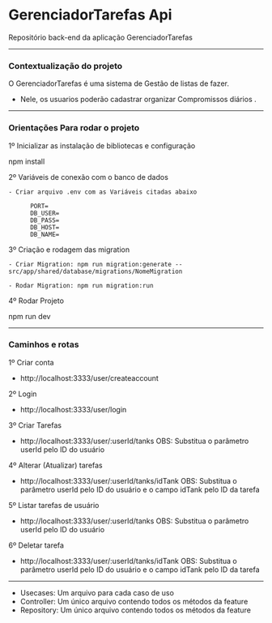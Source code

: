 # GerenciadorTarefas Api

Repositório back-end da aplicação GerenciadorTarefas

---

### Contextualização do projeto

O GerenciadorTarefas é uma sistema de Gestão de listas de fazer.

- Nele, os usuarios poderão cadastrar organizar Compromissos diários .

---

### Orientações Para rodar o projeto

1º Inicializar as instalação de bibliotecas e configuração

  npm install

2º Variáveis de conexão com o banco de dados

    - Criar arquivo .env com as Variáveis citadas abaixo

          PORT=
          DB_USER=
          DB_PASS=
          DB_HOST=
          DB_NAME=

3º Criação e rodagem das migration

    - Criar Migration: npm run migration:generate -- src/app/shared/database/migrations/NomeMigration

    - Rodar Migration: npm run migration:run
4º Rodar Projeto

  npm run dev

---
### Caminhos e rotas

1º Criar conta

- http://localhost:3333/user/createaccount

2º Login

- http://localhost:3333/user/login

3º Criar Tarefas

- http://localhost:3333/user/:userId/tanks
  OBS: Substitua o parâmetro userId pelo ID do usuário

4º Alterar (Atualizar) tarefas

- http://localhost:3333/user/:userId/tanks/idTank
  OBS: Substitua o parâmetro userId pelo ID do usuário e o campo idTank pelo ID da tarefa

5º Listar tarefas de usuário

- http://localhost:3333/user/:userId/tanks
  OBS: Substitua o parâmetro userId pelo ID do usuário

6º Deletar tarefa

- http://localhost:3333/user/:userId/tanks/idTank
  OBS: Substitua o parâmetro userId pelo ID do usuário e o campo idTank pelo ID da tarefa

---
- Usecases: Um arquivo para cada caso de uso
- Controller: Um único arquivo contendo todos os métodos da feature
- Repository: Um único arquivo contendo todos os métodos da feature
